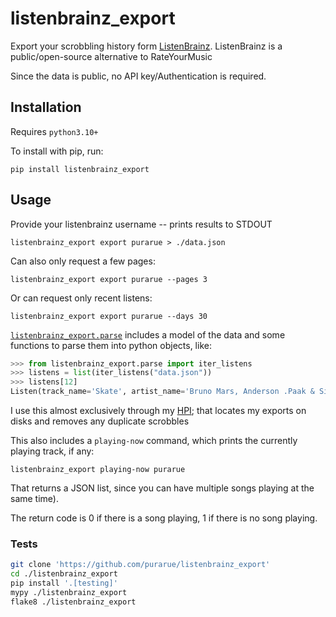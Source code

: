 # listenbrainz_export

Export your scrobbling history form [ListenBrainz](https://listenbrainz.org/). ListenBrainz is a public/open-source alternative to RateYourMusic

Since the data is public, no API key/Authentication is required.

## Installation

Requires `python3.10+`

To install with pip, run:

    pip install listenbrainz_export

## Usage

Provide your listenbrainz username -- prints results to STDOUT

```
listenbrainz_export export purarue > ./data.json
```

Can also only request a few pages:

```
listenbrainz_export export purarue --pages 3
```

Or can request only recent listens:

```
listenbrainz_export export purarue --days 30
```

[`listenbrainz_export.parse`](./listenbrainz_export/parse.py) includes a model of the data and some functions to parse them into python objects, like:

```python
>>> from listenbrainz_export.parse import iter_listens
>>> listens = list(iter_listens("data.json"))
>>> listens[12]
Listen(track_name='Skate', artist_name='Bruno Mars, Anderson .Paak & Silk Sonic', listened_at=datetime.datetime(2021, 11, 6, 19, 10, 49), inserted_at=datetime.datetime(2021, 11, 7, 2, 12, 31), recording_id='e60b9417-acfe-4796-a048-76208fb4a9ad', release_name='Skate - Single', metadata={'artist_msid': 'df6f6937-5de3-4e3c-bd74-1991ed92abd5', 'recording_msid': 'e60b9417-acfe-4796-a048-76208fb4a9ad', 'release_msid': 'dcf6d703-1e95-4e9c-8218-bb7c3b3bfa0b'}, username='purarue')
```

I use this almost exclusively through my [HPI](https://github.com/purarue/HPI); that locates my exports on disks and removes any duplicate scrobbles

This also includes a `playing-now` command, which prints the currently playing track, if any:

```
listenbrainz_export playing-now purarue
```

That returns a JSON list, since you can have multiple songs playing at the same time).

The return code is 0 if there is a song playing, 1 if there is no song playing.

### Tests

```bash
git clone 'https://github.com/purarue/listenbrainz_export'
cd ./listenbrainz_export
pip install '.[testing]'
mypy ./listenbrainz_export
flake8 ./listenbrainz_export
```
